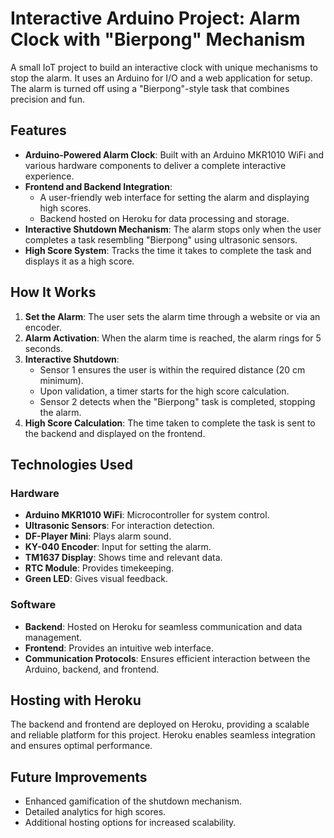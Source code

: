 
# Interactive Arduino Project: Alarm Clock with "Bierpong" Mechanism

A small IoT project to build an interactive clock with unique mechanisms to stop the alarm. It uses an Arduino for I/O and a web application for setup. The alarm is turned off using a "Bierpong"-style task that combines precision and fun.

## Features

- **Arduino-Powered Alarm Clock**: Built with an Arduino MKR1010 WiFi and various hardware components to deliver a complete interactive experience.
- **Frontend and Backend Integration**:
  - A user-friendly web interface for setting the alarm and displaying high scores.
  - Backend hosted on Heroku for data processing and storage.
- **Interactive Shutdown Mechanism**: The alarm stops only when the user completes a task resembling "Bierpong" using ultrasonic sensors.
- **High Score System**: Tracks the time it takes to complete the task and displays it as a high score.

## How It Works

1. **Set the Alarm**: The user sets the alarm time through a website or via an encoder.
2. **Alarm Activation**: When the alarm time is reached, the alarm rings for 5 seconds.
3. **Interactive Shutdown**:
   - Sensor 1 ensures the user is within the required distance (20 cm minimum).
   - Upon validation, a timer starts for the high score calculation.
   - Sensor 2 detects when the "Bierpong" task is completed, stopping the alarm.
4. **High Score Calculation**: The time taken to complete the task is sent to the backend and displayed on the frontend.

## Technologies Used

### Hardware
- **Arduino MKR1010 WiFi**: Microcontroller for system control.
- **Ultrasonic Sensors**: For interaction detection.
- **DF-Player Mini**: Plays alarm sound.
- **KY-040 Encoder**: Input for setting the alarm.
- **TM1637 Display**: Shows time and relevant data.
- **RTC Module**: Provides timekeeping.
- **Green LED**: Gives visual feedback.

### Software
- **Backend**: Hosted on Heroku for seamless communication and data management.
- **Frontend**: Provides an intuitive web interface.
- **Communication Protocols**: Ensures efficient interaction between the Arduino, backend, and frontend.

## Hosting with Heroku

The backend and frontend are deployed on Heroku, providing a scalable and reliable platform for this project. Heroku enables seamless integration and ensures optimal performance.

## Future Improvements

- Enhanced gamification of the shutdown mechanism.
- Detailed analytics for high scores.
- Additional hosting options for increased scalability.
